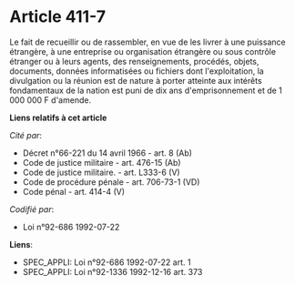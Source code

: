# Article 411-7

Le fait de recueillir ou de rassembler, en vue de les livrer à une puissance étrangère, à une entreprise ou organisation
étrangère ou sous contrôle étranger ou à leurs agents, des renseignements, procédés, objets, documents, données informatisées
ou fichiers dont l'exploitation, la divulgation ou la réunion est de nature à porter atteinte aux intérêts fondamentaux de la
nation est puni de dix ans d'emprisonnement et de 1 000 000 F d'amende.

**Liens relatifs à cet article**

_Cité par_:

  - Décret n°66-221 du 14 avril 1966 - art. 8 (Ab)
  - Code de justice militaire - art. 476-15 (Ab)
  - Code de justice militaire. - art. L333-6 (V)
  - Code de procédure pénale - art. 706-73-1 (VD)
  - Code pénal - art. 414-4 (V)

_Codifié par_:

  - Loi n°92-686 1992-07-22

**Liens**:

  - SPEC_APPLI: Loi n°92-686 1992-07-22 art. 1
  - SPEC_APPLI: Loi n°92-1336 1992-12-16 art. 373
